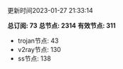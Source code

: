 更新时间2023-01-27 21:33:14

**总订阅: 73**
**总节点: 2314**
**有效节点: 311**
- trojan节点: 43
- v2ray节点: 130
- ss节点: 138
